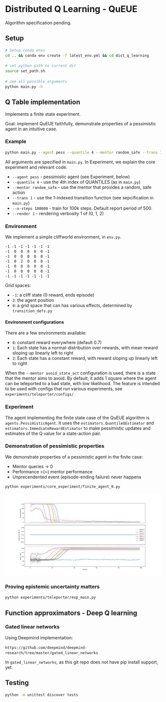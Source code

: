 # Distributed Q Learning - QuEUE

Algorithm specification pending.

## Setup

```bash
# Setup conda envs
cd .. && conda env create -f latest_env.yml && cd dist_q_learning

# set python path to current dir
source set_path.sh

# see all possible arguments
python main.py -h
```

## Q Table implementation

Implements a finite state experiment.

Goal: implement QuEUE faithfully, demonstrate properties of a pessimistic agent in an intuitive case.

### Example

```bash
python main.py --agent pess --quantile 4 --mentor random_safe --trans 1 --n-steps 100000 --render 1
```
All arguments are specified in `main.py`. In Experiment, we explain the core experiment and relevant code.

- `--agent pess` - pessimistic agent (see Experiment, below)
- `--quantile 4` - use the 4th index of QUANTILES (as in `main.py`)
- `--mentor random_safe` - use the mentor that provides a random, safe action
- `--trans 1` - use the 1-indexed transition function (see sepcification in `main.py`)
- `--n-steps 100000` - train for 100k steps. Default report period of 500.
- `--render 1` - rendering verbosity 1 of (0, 1, 2)

### Environment

We implement a simple cliffworld environment, in `env.py`.
```
-1 -1 -1 -1 -1 -1 -1
-1  0  0  0  0  0 -1
-1  0  0  0  0  0 -1
-1  0  2  0  0  0 -1
-1  0  0  0  0  0 -1
-1  0  0  0  0  0 -1
-1 -1 -1 -1 -1 -1 -1
```
Grid spaces:
- `-1`: a cliff state (0 reward, ends episode)
- `2`: the agent position
- `0`: a grid space that can has various effects, determined by `transition_defs.py`

#### Environment configurations

There are a few environments available:

- `0`: constant reward everywhere (default 0.7)
- `1`: Each state has a normal-distribution over rewards, with mean reward sloping up linearly left to right
- `2`: Each state has a constant reward, with reward sloping up linearly left to right

When the `--mentor avoid_state_act` configuration is used, there is a state that the mentor aims to avoid.
By default, it adds 1 square where the agent can be teleported to a bad state, with low likelihood.
The feature is intended to be used with configs that run various experiments, see `experiments/teleporter/configs/` 

### Experiment

The agent implementing the finite state case of the QuEUE algorithm is `agents.PessimisticAgent`. It uses the `estimators.QuantileQEstimator` and `estimators.ImmediateRewardEstimator` to make pessimistic updates and estimates of the Q value for a state-action pair.

### Demonstration of pessimistic properties

We demonstrate properties of a pessimistic agent in the finite case:

- Mentor queries -> 0
- Performance >(=) mentor performance
- Unprecendented event (episode-ending failure) never happens

```bash
python experiments/core_experiment/finite_agent_0.py
```

![Experimental results](experiments/core_experiment/saved_results/Bigger_agent_pess_trans_2_n_100_steps_200_mentor_random_safe_earlystop_0_init_zero_True.png "Experimental results for a pessimistic agent")

### Proving epistemic uncertainty matters

```bash
python experiments/teleporter/exp_main.py
```

## Function approximators - Deep Q learning

### Gated linear networks

Using Deepmind implementation:

`https://github.com/deepmind/deepmind-research/tree/master/gated_linear_networks`

In `gated_linear_networks`, as this git repo does not have pip install support, yet.

## Testing

```bash
python -m unittest discover tests
```
